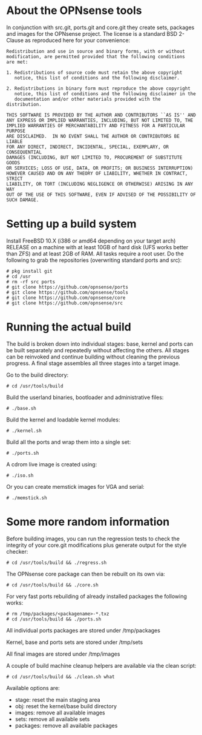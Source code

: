 About the OPNsense tools
========================

In conjunction with src.git, ports.git and core.git they create
sets, packages and images for the OPNsense project.  The license
is a standard BSD 2-Clause as reproduced here for your convenience:

    Redistribution and use in source and binary forms, with or without
    modification, are permitted provided that the following conditions
    are met:
    
    1. Redistributions of source code must retain the above copyright
       notice, this list of conditions and the following disclaimer.
    
    2. Redistributions in binary form must reproduce the above copyright
       notice, this list of conditions and the following disclaimer in the
       documentation and/or other materials provided with the distribution.
    
    THIS SOFTWARE IS PROVIDED BY THE AUTHOR AND CONTRIBUTORS ``AS IS'' AND
    ANY EXPRESS OR IMPLIED WARRANTIES, INCLUDING, BUT NOT LIMITED TO, THE
    IMPLIED WARRANTIES OF MERCHANTABILITY AND FITNESS FOR A PARTICULAR PURPOSE
    ARE DISCLAIMED.  IN NO EVENT SHALL THE AUTHOR OR CONTRIBUTORS BE LIABLE
    FOR ANY DIRECT, INDIRECT, INCIDENTAL, SPECIAL, EXEMPLARY, OR CONSEQUENTIAL
    DAMAGES (INCLUDING, BUT NOT LIMITED TO, PROCUREMENT OF SUBSTITUTE GOODS
    OR SERVICES; LOSS OF USE, DATA, OR PROFITS; OR BUSINESS INTERRUPTION)
    HOWEVER CAUSED AND ON ANY THEORY OF LIABILITY, WHETHER IN CONTRACT, STRICT
    LIABILITY, OR TORT (INCLUDING NEGLIGENCE OR OTHERWISE) ARISING IN ANY WAY
    OUT OF THE USE OF THIS SOFTWARE, EVEN IF ADVISED OF THE POSSIBILITY OF
    SUCH DAMAGE.

Setting up a build system
=========================

Install FreeBSD 10.X (i386 or amd64 depending on your target arch)
RELEASE on a machine with at least 10GB of hard disk (UFS works better
than ZFS) and at least 2GB of RAM.  All tasks require a root user.  Do
the following to grab the repositories (overwriting standard ports and
src):

    # pkg install git
    # cd /usr
    # rm -rf src ports
    # git clone https://github.com/opnsense/ports
    # git clone https://github.com/opnsense/tools
    # git clone https://github.com/opnsense/core
    # git clone https://github.com/opnsense/src

Running the actual build
========================

The build is broken down into individual stages: base,
kernel and ports can be built separately and repeatedly
without affecting the others.  All stages can be reinvoked
and continue building without cleaning the previous progress.
A final stage assembles all three stages into a target image.

Go to the build directory:

    # cd /usr/tools/build

Build the userland binaries, bootloader and administrative
files:

    # ./base.sh

Build the kernel and loadable kernel modules:

    # ./kernel.sh

Build all the ports and wrap them into a single set:

    # ./ports.sh

A cdrom live image is created using:

    # ./iso.sh

Or you can create memstick images for VGA and serial:

    # ./memstick.sh

Some more random information
============================

Before building images, you can run the regression tests
to check the integrity of your core.git modifications plus
generate output for the style checker:

    # cd /usr/tools/build && ./regress.sh

The OPNsense core package can then be rebuilt on its own via:

    # cd /usr/tools/build && ./core.sh

For very fast ports rebuilding of already installed packages
the following works:

    # rm /tmp/packages/<packagename>-*.txz
    # cd /usr/tools/build && ./ports.sh

All individual ports packages are stored under /tmp/packages

Kernel, base and ports sets are stored under /tmp/sets

All final images are stored under /tmp/images

A couple of build machine cleanup helpers are available
via the clean script:

    # cd /usr/tools/build && ./clean.sh what

Available options are:

* stage: reset the main staging area
* obj: reset the kernel/base build directory
* images: remove all available images
* sets: remove all available sets
* packages: remove all available packages
